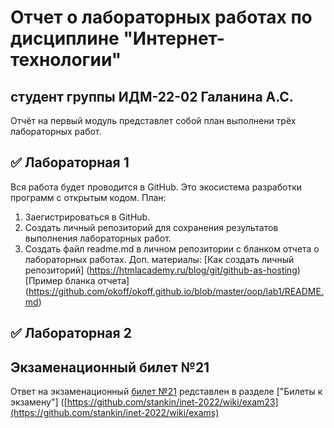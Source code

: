
# Отчет о лабораторных работах по дисциплине "Интернет-технологии"
## студент группы ИДМ-22-02 Галанина А.С.

Отчёт на первый модуль представлет собой план выполнени трёх лабораторных работ.

## ✅ Лабораторная 1

Вся работа будет проводится в GitHub. Это экосистема разработки программ с открытым кодом.
План:
1. Заегистрироваться в GitHub.
2. Создать личный репозиторий для сохранения результатов выполнения лабораторных работ.
3. Создать файл readme.md в личном репозитории с бланком отчета о лабораторных работах.
Доп. материалы:
[Как создать личный репозиторий] (https://htmlacademy.ru/blog/git/github-as-hosting)
[Пример бланка отчета] (https://github.com/okoff/okoff.github.io/blob/master/oop/lab1/README.md)
## ✅ Лабораторная 2

## Экзаменационный билет №21
Ответ на экзаменационный [билет №21](https://github.com/stankin/inet-2022/wiki/exam21) редставлен в разделе ["Билеты к экзамену"] ([https://github.com/stankin/inet-2022/wiki/exam23](https://github.com/stankin/inet-2022/wiki/exams)
